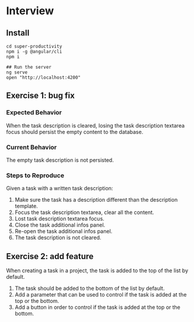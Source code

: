 # Interview

## Install

```
cd super-productivity
npm i -g @angular/cli
npm i

## Run the server
ng serve
open "http://localhost:4200"

```

## Exercise 1: bug fix

### Expected Behavior

When the task description is cleared, losing the task description textarea focus should persist the empty content to the database.

### Current Behavior

The empty task description is not persisted.

### Steps to Reproduce

Given a task with a written task description:

1. Make sure the task has a description different than the description template.
2. Focus the task description textarea, clear all the content.
3. Lost task description textarea focus.
4. Close the task additional infos panel.
5. Re-open the task additional infos panel.
6. The task description is not cleared.

## Exercise 2: add feature

When creating a task in a project, the task is added to the top of the list by default.

1. The task should be added to the bottom of the list by default.
2. Add a parameter that can be used to control if the task is added at the top or the bottom.
3. Add a button in order to control if the task is added at the top or the bottom.
